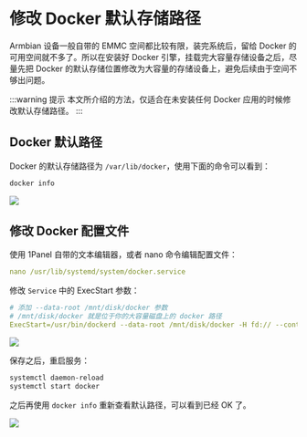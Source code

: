 # 修改 Docker 默认存储路径

Armbian 设备一般自带的 EMMC 空间都比较有限，装完系统后，留给 Docker 的可用空间就不多了。所以在安装好 Docker 引擎，挂载完大容量存储设备之后，尽量先把 Docker 的默认存储位置修改为大容量的存储设备上，避免后续由于空间不够出问题。

:::warning 提示
本文所介绍的方法，仅适合在未安装任何 Docker 应用的时候修改默认存储路径。
:::

## Docker 默认路径

Docker 的默认存储路径为 `/var/lib/docker`，使用下面的命令可以看到：

```sh
docker info
```

![](https://img.slarker.me/wiki/20250320150524765.webp)

## 修改 Docker 配置文件

使用 1Panel 自带的文本编辑器，或者 nano 命令编辑配置文件：

```yml
nano /usr/lib/systemd/system/docker.service
```

修改 `Service` 中的 ExecStart 参数：

```yml
# 添加 --data-root /mnt/disk/docker 参数
# /mnt/disk/docker 就是位于你的大容量磁盘上的 docker 路径
ExecStart=/usr/bin/dockerd --data-root /mnt/disk/docker -H fd:// --containerd=/run/containerd/containerd.sock
```

![](https://img.slarker.me/wiki/20250320152614490.webp)

保存之后，重启服务：

```sh
systemctl daemon-reload
systemctl start docker
```

之后再使用 `docker info` 重新查看默认路径，可以看到已经 OK 了。

![](https://img.slarker.me/wiki/20250320153146296.webp)